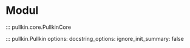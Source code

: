 # Modul

::: pullkin.core.PullkinCore

::: pullkin.Pullkin
    options:
        docstring_options:
            ignore_init_summary: false
